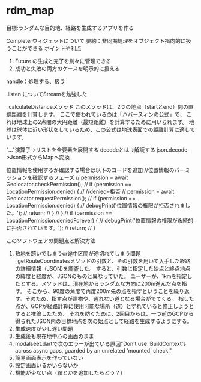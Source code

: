 # rdm_map

目標:ランダムな目的地、経路を生成するアプリを作る

Completerウィジェットについて
要約：非同期処理をオブジェクト指向的に扱うことができる
ポイントや利点

1. Future の生成と完了を別々に管理できる
2. 成功と失敗の両方のケースを明示的に扱える

handle：処理する、扱う

.listen についてStreamを勉強した

_calculateDistanceメソッド
このメソッドは、2つの地点（startとend）間の直線距離を計算します。
ここで使われているのは「ハバースィンの公式」で、
これは地球上の2点間の大円距離（最短距離）を計算するために用いられます。
地球は球体に近い形状をしているため、この公式は地球表面での距離計算に適しています。

"..."演算子->リストを全要素を展開する
decodeとは->解読する
json.decode->Json形式からMapへ変換

位置情報を使用するか確認する場合は以下のコードを追加
//位置情報のパーミッションを確認するフェーズ
// permission = await Geolocator.checkPermission();
// if (permission == LocationPermission.denied) {
// //denied=拒否
// permission = await Geolocator.requestPermission();
// if (permission == LocationPermission.denied) {
// debugPrint('位置情報の権限が拒否されました。');
// return;
// }
// }
// if (permission == LocationPermission.deniedForever) {
// debugPrint('位置情報の権限が永続的に拒否されています。');
// return;
// }

このソフトウェアの問題点と解決方法
1. 敷地を跨いでしまうor途中区間が途切れてしまう問題
_getRouteCoordinatesメソッドの引数と、その引数を用いて入手した経路の詳細情報（JSON)を調査した。
すると、引数に指定した始点と終点地点の緯度と経度が、JSONのものと異なっていた。
ユーザーが、1kmを指定したとする。メソッドは、現在地からランダムな方向に200m進んだ点を指す。
そこから、90度の角度で再度200m先の点を指すということを繰り返す。そのため、指す点が建物や、通れない道となる場合がでてくる。
指した点が、GCPが経路計算に使用可能な場所（道）とずれていると修正しようとすると推論したため、
それを防ぐために、2回目からは、一つ前のGCPから得られたJSON内の目標地点を次の始点として経路を生成するようにする。
2. 生成速度が少し遅い問題
3. 生成後も現在地中心の画面のまま
4. modalseet.dartで次のエラーが出ている原因"Don't use 'BuildContext's across async gaps, guarded by an unrelated 'mounted' check."
5. 簡易画面表示を作っていない
6. 設定画面いるかいらないか
7. 機能が少ない点（霧とかを追加したらどう？）